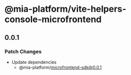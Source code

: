 # @mia-platform/vite-helpers-console-microfrontend

## 0.0.1

### Patch Changes

- Update dependencies
  - @mia-platform/microfrontend-sdk@0.0.1
